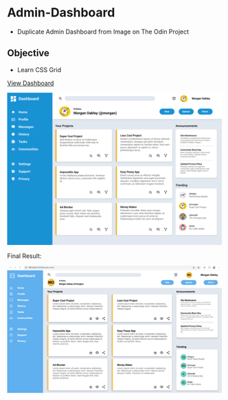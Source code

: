 # Admin-Dashboard

- Duplicate Admin Dashboard from Image on The Odin Project

## Objective
- Learn CSS Grid

[View Dashboard](https://caolancode.github.io/Admin-Dashboard/)

<img src="Images/dashboard-project.png" alt="image of project" width="500"/>

Final Result:

<img src="Images/final-image.png" alt="image of adim dashboard" width="500"/>
